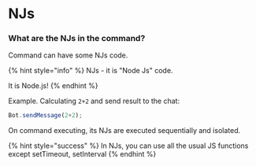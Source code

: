  # NJs

### What are the NJs in the command?

Command can have some NJs code. 

{% hint style="info" %}
NJs - it is "Node Js" code.

It is Node.js!
{% endhint %}

Example. Calculating `2+2` and send result to the chat:

```javascript
Bot.sendMessage(2+2);
```

On command executing, its NJs are executed sequentially and isolated.



{% hint style="success" %}
In NJs, you can use all the usual JS functions except setTimeout, setInterval
{% endhint %}

